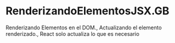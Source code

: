 # RenderizandoElementosJSX.__GB__
Renderizando Elementos en el DOM., Actualizando el elemento renderizado., React solo actualiza lo que es necesario

